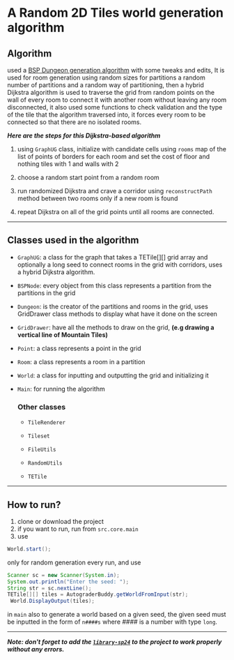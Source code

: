 <h1>A Random 2D Tiles world generation algorithm</h1>
<h2>Algorithm</h2>

used a [BSP Dungeon generation algorithm](https://www.roguebasin.com/index.php?title=Basic_BSP_Dungeon_generation) with some tweaks and edits,
It is used for room generation using random sizes for partitions a random number of partitions and a random way of partitioning,
then a hybrid Dijkstra algorithm is used to traverse the grid from random points on the wall of every room to connect it with another room without leaving any room disconnected,
it also used some functions to check validation and the type of the tile that the algorithm traversed into, it forces every room to be connected so that there are no isolated rooms.

***Here are the steps for this Dijkstra-based algorithm***

1. using ```GraphUG``` class, initialize with candidate cells using ```rooms``` map of the list of points of borders for each room and set the cost of floor and nothing tiles with 1 and walls with 2

2. choose a random start point from a random room

3. run randomized Dijkstra and crave a corridor using ```reconstructPath``` method between two rooms only if a new room is found

4. repeat Dijkstra on all of the grid points until all rooms are connected.

------------------------------------------------------------------------
<h2>Classes used in the algorithm</h2>

- ```GraphUG```: a class for the graph that takes a TETile[][] grid array and optionally a long seed to connect rooms in the grid with corridors, uses a hybrid Dijkstra algorithm.

- ```BSPNode```: every object from this class represents a partition from the partitions in the grid  

- ```Dungeon```: is the creator of the partitions and rooms in the grid, uses GridDrawer class methods to display what have it done on the screen  

- ```GridDrawer```: have all the methods to draw on the grid, **(e.g drawing a vertical line of Mountain Tiles)**

- ```Point```: a class represents a point in the grid

- ```Room```: a class represents a room in a partition

- ```World```: a class for inputting and outputting the grid and initializing it

- ```Main```: for running the algorithm
  <h3>Other classes</h3>
  
  - ```TileRenderer```
  
  - ```Tileset```
    
  - ```FileUtils```
    
  - ```RandomUtils```
    
  - ```TETile```

 --------------------------------------------------------------

<h2>How to run?</h2>

1. clone or download the project
2. if you want to run, run from ```src.core.main```
3. use
```java
World.start();
```
only for random generation every run, and use
   ```java
   Scanner sc = new Scanner(System.in);
   System.out.println("Enter the seed: ");
   String str = sc.nextLine();
   TETile[][] tiles = AutograderBuddy.getWorldFromInput(str);
    World.DisplayOutput(tiles);
   ```
   in ```main``` also to generate a world based on a given seed, the given seed must be inputted in the form of ```n####s``` where *####* is a number with type ```long```.

------------------------------------------------------------------------------
   
***Note: don't forget to add the [```library-sp24```](https://github.com/Berkeley-CS61B/library-sp24) to the project to work properly without any errors.***
